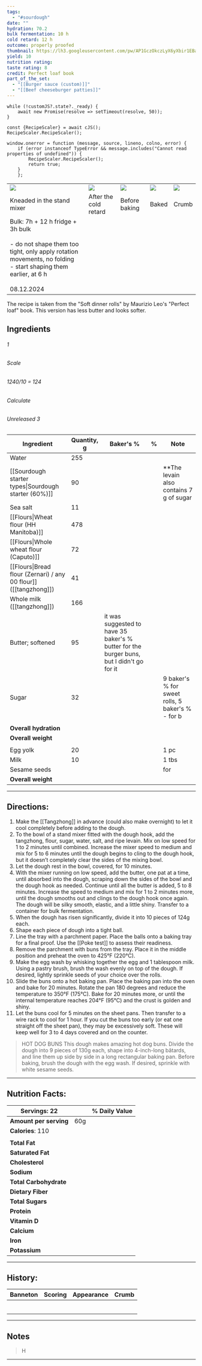 ```yaml
---
tags:
  - "#sourdough"
date: ""
hydration: 70.2
bulk fermentation: 10 h
cold retard: 12 h
outcome: properly proofed
thumbnail: https://lh3.googleusercontent.com/pw/AP1GczOkczLyX6yXbir1EBa244qCejeN7lKcKGxH0-Yu608qKbRxN9GRw3e2SwTWT11m06uU_0mdwehWiIFwCTzef_X7jQavfF9j0xRZFeu0aIYsYZIIeYyAu0D9tdkcimBHTqdvvLLKCGg-jaTPsx1fAroA=w1145-h858-s-no-gm?authuser=0
yield: 10
nutrition rating: 
taste rating: 8
credit: Perfect loaf book
part_of_the_set:
  - "[[Burger sauce (custom)]]"
  - "[[Beef cheeseburger patties]]"
---
```

```dataviewjs
while (!customJS?.state?._ready) { 
	await new Promise(resolve => setTimeout(resolve, 50)); 
} 

const {RecipeScaler} = await cJS();
RecipeScaler.RecipeScaler();

window.onerror = function (message, source, lineno, colno, error) {
	if (error instanceof TypeError && message.includes("Cannot read properties of undefined")) {
		RecipeScaler.RecipeScaler();
		return true;
	}
    };
```

|                                                                                                                                                                                                                                      |                                                                                                                                                                                                                                      |                                                                                                                                                                                                                                      |                                                                                                                                                                                                                                      |                                                                                                                                                                                                                                      |
| ------------------------------------------------------------------------------------------------------------------------------------------------------------------------------------------------------------------------------------ | ------------------------------------------------------------------------------------------------------------------------------------------------------------------------------------------------------------------------------------ | ------------------------------------------------------------------------------------------------------------------------------------------------------------------------------------------------------------------------------------ | ------------------------------------------------------------------------------------------------------------------------------------------------------------------------------------------------------------------------------------ | ------------------------------------------------------------------------------------------------------------------------------------------------------------------------------------------------------------------------------------ |
| ![](https://lh3.googleusercontent.com/pw/AP1GczPiYtfYdbucaFCy_ETfzAS6B5w-sYUJXAvo4twliiAq-Pkz5AlAojdP373mI8qw5BZoYy8fCQDlzic4JMGny71OBXyM_-2FfPfzfDov_GhDthsxTe1jiuEUVdwqZXIhrBZ-rEyHwnFcz-fXpkn_zEzx=w1145-h858-s-no-gm?authuser=0) | ![](https://lh3.googleusercontent.com/pw/AP1GczOD5WSioIkuV0HDcdISfcAkWEy99lIEK9Rs0HgzkgXNBlGgKHMx91PTtLWuHerJI8VK_gEawiZjV_LxR3eM_jvOKQJEva4suCuRF_hIdof8PI-yvAs0g8_BLijLBGAKJJlO1h4PfeT7joAEEfJi4dPP=w1088-h858-s-no-gm?authuser=0) | ![](https://lh3.googleusercontent.com/pw/AP1GczPkgNnnyF1p_HwO7rXTokzYao4UR6GUXkpMDxP9isW1UeMLoyzxs1_qWgxJZe4DpGEMjaiA7YNGykCt-lPXDRYpylesP-kzljlNfPJ4POERQbSK9wm0Tyydsoi1tkZ1N2pghZGFSwQMNr2-ngVe2RZR=w1109-h858-s-no-gm?authuser=0) | ![](https://lh3.googleusercontent.com/pw/AP1GczOkczLyX6yXbir1EBa244qCejeN7lKcKGxH0-Yu608qKbRxN9GRw3e2SwTWT11m06uU_0mdwehWiIFwCTzef_X7jQavfF9j0xRZFeu0aIYsYZIIeYyAu0D9tdkcimBHTqdvvLLKCGg-jaTPsx1fAroA=w1145-h858-s-no-gm?authuser=0) | ![](https://lh3.googleusercontent.com/pw/AP1GczOMCgjTn54xlePsXAk8l-2jK5m4BBfIiYtGSJOQUVTE-7B6HikCHzpVjgLkKw4UlvdZ6I3clxm65299wID144xxiF_aJCfS3WIVmGbJpWLAjFHrEirTyYYrA_ouVHcva4ieYCax9bp1o4kNPsmvYhmO=w1280-h797-s-no-gm?authuser=0) |
| Kneaded in the stand mixer                                                                                                                                                                                                           | After the cold retard                                                                                                                                                                                                                | Before baking                                                                                                                                                                                                                        | Baked                                                                                                                                                                                                                                | Crumb                                                                                                                                                                                                                                |
| Bulk: 7h + 12 h fridge + 3h bulk<br><br>- do not shape them too tight, only apply rotation movements, no folding<br>- start shaping them earlier, at 6 h<br><br>08.12.2024                                                           |                                                                                                                                                                                                                                      |                                                                                                                                                                                                                                      |                                                                                                                                                                                                                                      |                                                                                                                                                                                                                                      |

The recipe is taken from the "Soft dinner rolls" by Maurizio Leo's "Perfect loaf" book. This version has less butter and looks softer.
## Ingredients

###### 1
###### Scale
###### 1240/10 = 124
###### Calculate
###### Unreleased 3

| Ingredient                                                       | Quantity, g | Baker's %                                                                                | %   | Note                                             |
| ---------------------------------------------------------------- | ----------- | ---------------------------------------------------------------------------------------- | --- | ------------------------------------------------ |
| Water                                                            | 255         |                                                                                          |     |                                                  |
| [[Sourdough starter types\|Sourdough starter (60%)]]             | 90          |                                                                                          |     | **The levain also contains 7 g of sugar          |
| Sea salt                                                         | 11          |                                                                                          |     |                                                  |
| [[Flours\|Wheat flour (HH Manitoba)]]                            | 478         |                                                                                          |     |                                                  |
| [[Flours\|Whole wheat flour (Caputo)]]                           | 72          |                                                                                          |     |                                                  |
| [[Flours\|Bread flour (Zernari) / any 00 flour]] ([[tangzhong]]) | 41          |                                                                                          |     |                                                  |
| Whole milk ([[tangzhong]])                                       | 166         |                                                                                          |     |                                                  |
| Butter; softened                                                 | 95          | it was suggested to have 35 baker's % butter for the burger buns, but I didn't go for it |     |                                                  |
| Sugar                                                            | 32          |                                                                                          |     | 9 baker's % for sweet rolls, 5 baker's % - for b |
|                                                                  |             |                                                                                          |     |                                                  |
| **Overall hydration**                                            |             |                                                                                          |     |                                                  |
| **Overall weight**                                               |             |                                                                                          |     |                                                  |
|                                                                  |             |                                                                                          |     |                                                  |
| Egg yolk                                                         | 20          |                                                                                          |     | 1 pc                                             |
| Milk                                                             | 10          |                                                                                          |     | 1 tbs                                            |
| Sesame seeds                                                     |             |                                                                                          |     | for                                              |
| **Overall weight**                                               |             |                                                                                          |     |                                                  |





---
## Directions:

1. Make the [[Tangzhong]] in advance (could also make overnight) to let it cool completely before adding to the dough.
2. To the bowl of a stand mixer fitted with the dough hook, add the tangzhong, flour, sugar, water, salt, and ripe levain. Mix on low speed for 1 to 2 minutes until combined. Increase the mixer speed to medium and mix for 5 to 6 minutes until the dough begins to cling to the dough hook, but it doesn’t completely clear the sides of the mixing bowl. 
3. Let the dough rest in the bowl, covered, for 10 minutes.
4. With the mixer running on low speed, add the butter, one pat at a time, until absorbed into the dough, scraping down the sides of the bowl and the dough hook as needed. Continue until all the butter is added, 5 to 8 minutes. Increase the speed to medium and mix for 1 to 2 minutes more, until the dough smooths out and clings to the dough hook once again. The dough will be silky smooth, elastic, and a little shiny. Transfer to a container for bulk fermentation.
5. When the dough has risen significantly, divide it into 10 pieces of 124g each.
6. Shape each piece of dough into a tight ball.
7. Line the tray with a parchment paper. Place the balls onto a baking tray for a final proof. Use the [[Poke test]] to assess their readiness.
8. Remove the parchment with buns from the tray. Place it in the middle position and preheat the oven to 425°F (220°C).
9. Make the egg wash by whisking together the egg and 1 tablespoon milk. Using a pastry brush, brush the wash evenly on top of the dough. If desired, lightly sprinkle seeds of your choice over the rolls.
10. Slide the buns onto a hot baking pan. Place the baking pan into the oven and bake for 20 minutes. Rotate the pan 180 degrees and reduce the temperature to 350°F (175°C). Bake for 20 minutes more, or until the internal temperature reaches 204°F (95°C) and the crust is golden and shiny.
11. Let the buns cool for 5 minutes on the sheet pans. Then transfer to a wire rack to cool for 1 hour. If you cut the buns too early (or eat one straight off the sheet pan), they may be excessively soft. These will keep well for 3 to 4 days covered and on the counter.

> HOT DOG BUNS
This dough makes amazing hot dog buns. Divide the dough into 9 pieces of 130g
each, shape into 4-inch-long bâtards, and line them up side by
side in a long rectangular baking pan. Before baking, brush the dough with the
egg wash. If desired, sprinkle with white sesame seeds.

---
## Nutrition Facts:

| **Servings:** 22       |       | % Daily Value |
| ---------------------- | ----- | ------------- |
| **Amount per serving** | 60g   |               |
| **Calories**: 110      |       |               |
|                        |       |               |
| **Total Fat**          |       |               |
| **Saturated Fat**      |       |               |
| **Cholesterol**        |       |               |
| **Sodium**             |       |               |
| **Total Carbohydrate** |       |               |
| **Dietary Fiber**      |       |               |
| **Total Sugars**       |       |               |
| **Protein**            |       |               |
| **Vitamin D**          |       |               |
| **Calcium**            |       |               |
| **Iron**               |       |               |
| **Potassium**          |       |               |

---
## History:

| Banneton                                                                                                                                                                                                                                                                                                                                                                                                                                                                                                       | Scoring                                                                                                                                                                                                                              | Appearance                                                                                                                                                                                                                           | Crumb                                                                                                                                                                                                                                |
| -------------------------------------------------------------------------------------------------------------------------------------------------------------------------------------------------------------------------------------------------------------------------------------------------------------------------------------------------------------------------------------------------------------------------------------------------------------------------------------------------------------- | ------------------------------------------------------------------------------------------------------------------------------------------------------------------------------------------------------------------------------------ | ------------------------------------------------------------------------------------------------------------------------------------------------------------------------------------------------------------------------------------ | ------------------------------------------------------------------------------------------------------------------------------------------------------------------------------------------------------------------------------------ |
|                                                                                                                                                                                                                                                                                                                                                                                                                                                                                                                |                                                                                                                                                                                                                                      |                                                                                                                                                                                                                                      |                                                                                                                                                                                                                                      |
|                                                                                                                                                                                                                                                                                                                                                                                                                                                                                                                |                                                                                                                                                                                                                                      |                                                                                                                                                                                                                                      |                                                                                                                                                                                                                                      |
|                                                                                                                                                                                                                                                                                                                                                                                                                                                                                                                |                                                                                                                                                                                                                                      |                                                                                                                                                                                                                                      |                                                                                                                                                                                                                                      |
|                                                                                                                                                                                                                                                                                                                                                                                                                                                                                                                |                                                                                                                                                                                                                                      |                                                                                                                                                                                                                                      |                                                                                                                                                                                                                                      |
|                                                                                                                                                                                                                                                                                                                                                                                                                                                                                                                |                                                                                                                                                                                                                                      |                                                                                                                                                                                                                                      |                                                                                                                                                                                                                                      |
|                                                                                                                                                                                                                                                                                                                                                                                                                                                                                                                |                                                                                                                                                                                                                                      |                                                                                                                                                                                                                                      |                                                                                                                                                                                                                                      |

---
## Notes

> H

---



